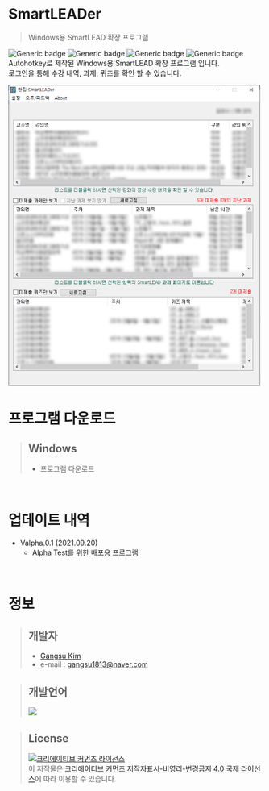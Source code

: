 # SmartLEADer
> Windows용 SmartLEAD 확장 프로그램  

![Generic badge](https://img.shields.io/badge/Version-valpha.0.1-red.svg)
![Generic badge](https://img.shields.io/badge/Publishing-Not_for_now-red.svg)
![Generic badge](https://img.shields.io/badge/Language-Autohotkey-green.svg)
![Generic badge](https://img.shields.io/badge/Last_Update-2021Oct15-green.svg)  
Autohotkey로 제작된 Windows용 SmartLEAD 확장 프로그램 입니다.  
로그인을 통해 수강 내역, 과제, 퀴즈를 확인 할 수 있습니다.

<img src="img/Intro.PNG" width="500"/>  

</br>

# 프로그램 다운로드
> ## Windows  
> * 프로그램 다운로드  

</br>

# 업데이트 내역
* Valpha.0.1 (2021.09.20)
   * Alpha Test를 위한 배포용 프로그램  

</br>

# 정보
> ## 개발자
> * [Gangsu Kim][GansuKim]
> * e-mail : gangsu1813@naver.com

> ## 개발언어
> <img height="30" src="https://img.shields.io/badge/AutoHotkey-334455?style=flat-square&logo=AutoHotkey&logoColor=white"/>

> ## License
> <a rel="license" href="http://creativecommons.org/licenses/by-nc-nd/4.0/"><img alt="크리에이티브 커먼즈 라이선스" style="border-width:0" src="https://i.creativecommons.org/l/by-nc-nd/4.0/88x31.png" /></a><br />이 저작물은 <a rel="license" href="http://creativecommons.org/licenses/by-nc-nd/4.0/">크리에이티브 커먼즈 저작자표시-비영리-변경금지 4.0 국제 라이선스</a>에 따라 이용할 수 있습니다.

<!-- Markdwon Links-->
[GansuKim]: https://github.com/GangsuKim

